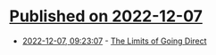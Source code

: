 # [Published on 2022-12-07](index.md)

* [2022-12-07, 09:23:07](https://news.ycombinator.com/item?id=33892339) - [The Limits of Going Direct](https://therebooting.substack.com/p/the-limits-of-going-direct)
